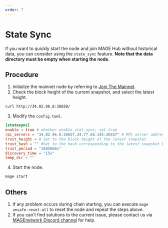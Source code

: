 ```yaml
---
order: 7
---
```


# State Sync

If you want to quickly start the node and join MAGE Hub without historical data, you can consider using the `state_sync` feature. **Note that the data directory must be empty when starting the node.**

## Procedure

1. Initialize the mainnet node by referring to [Join The Mainnet](./mainnet.md).
2. Check the block height of the current snapshot, and select the latest height.

```bash
curl http://34.82.96.8:26658/
```

3. Modify the `config.toml`.

```toml
[statesync]
enable = true # whether enable stat_sync; set true
rpc_servers = "34.82.96.8:26657,34.77.68.145:26657" # RPC server address which the node connects to
trust_height = # Set to the block height of the latest snapshot
trust_hash = "" #Set to the hash corresponding to the latest snapshot block height (trust height), which can be checked via https://warmage.iobscan.io/#/block/<trust_height>.
trust_period = "168h0m0s"
discovery_time = "15s"
temp_dir = ""
```

4. Start the node.

```bash
mage start
```

## Others

1. If any problem occurs during chain starting, you can execute `mage unsafe-reset-all` to reset the node and repeat the steps above.
2. If you can't find solutions to the current issue, please contact us via [MAGEnetwork Discord channel](https://discord.com/invite/bmhu9F9xbX) for help.
